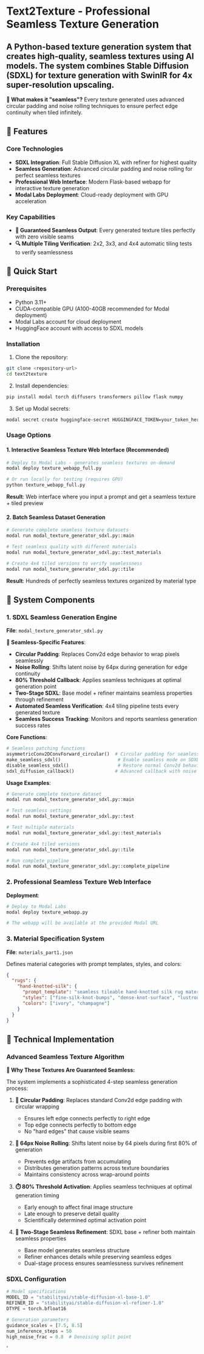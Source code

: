 # Text2Texture - Professional Seamless Texture Generation


## A Python-based texture generation system that creates high-quality, seamless textures using AI models. The system combines Stable Diffusion (SDXL) for texture generation with SwinIR for 4x super-resolution upscaling.

**🔄 What makes it "seamless"?** Every texture generated uses advanced circular padding and noise rolling techniques to ensure perfect edge continuity when tiled infinitely.

## 🌟 Features

### Core Technologies
- **SDXL Integration**: Full Stable Diffusion XL with refiner for highest quality
- **Seamless Generation**: Advanced circular padding and noise rolling for perfect seamless textures
- **Professional Web Interface**: Modern Flask-based webapp for interactive texture generation
- **Modal Labs Deployment**: Cloud-ready deployment with GPU acceleration

### Key Capabilities
- **🔄 Guaranteed Seamless Output**: Every generated texture tiles perfectly with zero visible seams
- **🔍 Multiple Tiling Verification**: 2x2, 3x3, and 4x4 automatic tiling tests to verify seamlessness

## 🚀 Quick Start

### Prerequisites

- Python 3.11+
- CUDA-compatible GPU (A100-40GB recommended for Modal deployment)
- Modal Labs account for cloud deployment
- HuggingFace account with access to SDXL models

### Installation

1. Clone the repository:
```bash
git clone <repository-url>
cd text2texture
```

2. Install dependencies:
```bash
pip install modal torch diffusers transformers pillow flask numpy
```

3. Set up Modal secrets:
```bash
modal secret create huggingface-secret HUGGINGFACE_TOKEN=your_token_here
```

### Usage Options

#### 1. Interactive Seamless Texture Web Interface (Recommended)
```bash
# Deploy to Modal Labs - generates seamless textures on-demand
modal deploy texture_webapp_full.py

# Or run locally for testing (requires GPU)
python texture_webapp_full.py
```
**Result**: Web interface where you input a prompt and get a seamless texture + tiled preview

#### 2. Batch Seamless Dataset Generation
```bash
# Generate complete seamless texture datasets
modal run modal_texture_generator_sdxl.py::main

# Test seamless quality with different materials
modal run modal_texture_generator_sdxl.py::test_materials

# Create 4x4 tiled versions to verify seamlessness
modal run modal_texture_generator_sdxl.py::tile
```
**Result**: Hundreds of perfectly seamless textures organized by material type

## 🎯 System Components

### 1. SDXL Seamless Generation Engine

**File**: `modal_texture_generator_sdxl.py`

**🔄 Seamless-Specific Features**:
- **Circular Padding**: Replaces Conv2d edge behavior to wrap pixels seamlessly
- **Noise Rolling**: Shifts latent noise by 64px during generation for edge continuity  
- **80% Threshold Callback**: Applies seamless techniques at optimal generation point
- **Two-Stage SDXL**: Base model + refiner maintains seamless properties through refinement
- **Automated Seamless Verification**: 4x4 tiling pipeline tests every generated texture
- **Seamless Success Tracking**: Monitors and reports seamless generation success rates

**Core Functions**:
```python
# Seamless patching functions
asymmetricConv2DConvForward_circular()  # Circular padding for seamless edges
make_seamless_sdxl()                     # Enable seamless mode on SDXL
disable_seamless_sdxl()                  # Restore normal Conv2d behavior
sdxl_diffusion_callback()               # Advanced callback with noise rolling
```

**Usage Examples**:
```bash
# Generate complete texture dataset
modal run modal_texture_generator_sdxl.py::main

# Test seamless settings
modal run modal_texture_generator_sdxl.py::test

# Test multiple materials
modal run modal_texture_generator_sdxl.py::test_materials

# Create 4x4 tiled versions
modal run modal_texture_generator_sdxl.py::tile

# Run complete pipeline
modal run modal_texture_generator_sdxl.py::complete_pipeline
```

### 2. Professional Seamless Texture Web Interface

**Deployment**:
```bash
# Deploy to Modal Labs
modal deploy texture_webapp.py

# The webapp will be available at the provided Modal URL
```

### 3. Material Specification System

**File**: `materials_part1.json`

Defines material categories with prompt templates, styles, and colors:

```json
{
  "rugs": {
    "hand-knotted-silk": {
      "prompt_template": "seamless tileable hand-knotted silk rug material texture, {style}, {color}, ultra-sharp 8k macro, orthogonal top-down, diffuse studio light",
      "styles": ["fine-silk-knot-bumps", "dense-knot-surface", "lustrous-silk-weave"],
      "colors": ["ivory", "champagne"]
    }
  }
}
```

## 🔧 Technical Implementation

### Advanced Seamless Texture Algorithm

**🔄 Why These Textures Are Guaranteed Seamless:**

The system implements a sophisticated 4-step seamless generation process:

1. **🔄 Circular Padding**: Replaces standard Conv2d edge padding with circular wrapping
   - Ensures left edge connects perfectly to right edge
   - Top edge connects perfectly to bottom edge
   - No "hard edges" that cause visible seams

2. **📏 64px Noise Rolling**: Shifts latent noise by 64 pixels during first 80% of generation
   - Prevents edge artifacts from accumulating
   - Distributes generation patterns across texture boundaries
   - Maintains consistency across wrap-around points

3. **⏱️ 80% Threshold Activation**: Applies seamless techniques at optimal generation timing
   - Early enough to affect final image structure
   - Late enough to preserve detail quality
   - Scientifically determined optimal activation point

4. **🎨 Two-Stage Seamless Refinement**: SDXL base + refiner both maintain seamless properties
   - Base model generates seamless structure
   - Refiner enhances details while preserving seamless edges
   - Dual-stage process ensures seamlessness survives refinement

### SDXL Configuration

```python
# Model specifications
MODEL_ID = "stabilityai/stable-diffusion-xl-base-1.0"
REFINER_ID = "stabilityai/stable-diffusion-xl-refiner-1.0" 
DTYPE = torch.bfloat16

# Generation parameters
guidance_scales = [7.5, 8.5]
num_inference_steps = 50
high_noise_frac = 0.8  # Denoising split point
```
'
